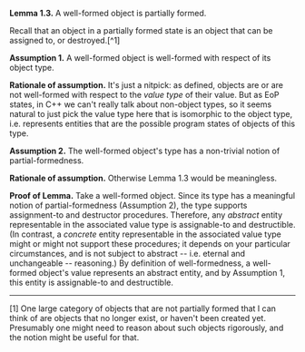 **Lemma 1.3.** A well-formed object is partially formed.

Recall that an object in a partially formed state is an object that can be assigned
to, or destroyed.[^1]

**Assumption 1.** A well-formed object is well-formed with respect of its object type.

**Rationale of assumption.** It's just a nitpick: as defined, objects are or are not
well-formed with respect to the _value type_ of their value. But as EoP states, in 
C++ we can't really talk about non-object types, so it seems natural to just pick
the value type here that is isomorphic to the object type, i.e. represents entities
that are the possible program states of objects of this type.

**Assumption 2.** The well-formed object's type has a non-trivial notion of 
partial-formedness.

**Rationale of assumption.** Otherwise Lemma 1.3  would be meaningless. 
 
**Proof of Lemma.** Take a well-formed object. Since its type has a meaningful
notion of partial-formedness (Assumption 2), the type supports assignment-to and 
destructor procedures. Therefore, any _abstract_ entity representable in the 
associated value type is assignable-to and destructible. (In contrast, a _concrete_ 
entity representable in the associated value type might or might not support these
procedures; it depends on your particular circumstances, and is not subject to 
abstract -- i.e. eternal and unchangeable -- reasoning.) By definition of 
well-formedness, a well-formed object's value represents an abstract entity, and by
Assumption 1, this entity is assignable-to and destructible.

___

[1] One large category of objects that are not partially formed that I
can think of are objects that no longer exist, or haven't been created yet.
Presumably one might need to reason about such objects rigorously, and the notion
might be useful for that.
